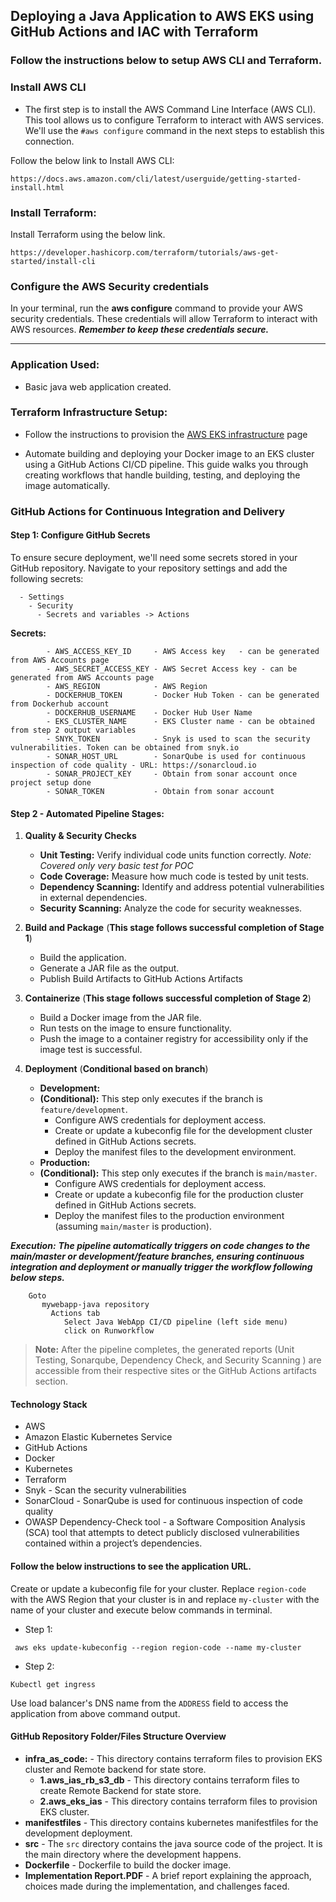 
## Deploying a Java Application to AWS EKS using GitHub Actions and IAC with Terraform

### Follow the instructions below to setup AWS CLI and Terraform.

### Install AWS CLI
- The first step is to install the AWS Command Line Interface (AWS CLI). This tool allows us to configure Terraform to interact with AWS services. We'll use the `#aws configure` command in the next steps to establish this connection.

Follow the below link to Install AWS CLI:
````
https://docs.aws.amazon.com/cli/latest/userguide/getting-started-install.html
```` 

### Install Terraform:

Install Terraform using the below link.

````
https://developer.hashicorp.com/terraform/tutorials/aws-get-started/install-cli 
````

### Configure the AWS Security credentials

In your terminal, run the **aws configure** command to provide your AWS security credentials. These credentials will allow Terraform to interact with AWS resources. ***Remember to keep these credentials secure.***


***********


### Application Used:
- Basic java web application created.

### Terraform Infrastructure Setup:

- Follow the instructions  to provision the [AWS EKS infrastructure](infra_as_code/2.aws_eks_ias/README.md) page

 - Automate building and deploying your Docker image to an EKS cluster using a GitHub Actions CI/CD pipeline. This guide walks you through creating workflows that handle building, testing, and deploying the image automatically.

### GitHub Actions for Continuous Integration and Delivery

#### Step 1: Configure GitHub Secrets
To ensure secure deployment, we'll need some secrets stored in your GitHub repository. Navigate to your repository settings and add the following secrets:
  
      - Settings 
        - Security 
          - Secrets and variables -> Actions 
  

  **Secrets:**

            - AWS_ACCESS_KEY_ID     - AWS Access key   - can be generated from AWS Accounts page              
            - AWS_SECRET_ACCESS_KEY - AWS Secret Access key - can be generated from AWS Accounts page              
            - AWS_REGION            - AWS Region 
            - DOCKERHUB_TOKEN       - Docker Hub Token - can be generated from Dockerhub account
            - DOCKERHUB_USERNAME    - Docker Hub User Name            
            - EKS_CLUSTER_NAME      - EKS Cluster name - can be obtained from step 2 output variables
            - SNYK_TOKEN            - Snyk is used to scan the security vulnerabilities. Token can be obtained from snyk.io
            - SONAR_HOST_URL        - SonarQube is used for continuous inspection of code quality - URL: https://sonarcloud.io
            - SONAR_PROJECT_KEY     - Obtain from sonar account once project setup done
            - SONAR_TOKEN           - Obtain from sonar account 


#### Step 2 - Automated Pipeline Stages:

1. **Quality & Security Checks**
    * **Unit Testing:** Verify individual code units function correctly. *Note: Covered only very basic test for POC*
    * **Code Coverage:** Measure how much code is tested by unit tests. 
    * **Dependency Scanning:** Identify and address potential vulnerabilities in external dependencies.
    * **Security Scanning:** Analyze the code for security weaknesses.  

2. **Build and Package** (**This stage follows successful completion of Stage 1**)
    * Build the application.
    * Generate a JAR file as the output.
    * Publish Build Artifacts to GitHub Actions Artifacts 

3. **Containerize** (**This stage follows successful completion of Stage 2**)
    * Build a Docker image from the JAR file.
    * Run tests on the image to ensure functionality.
    * Push the image to a container registry for accessibility only if the image test is successful.

4. **Deployment** (**Conditional based on branch**)
    * **Development:**
    * **(Conditional):** This step only executes if the branch is `feature/development`.
        * Configure AWS credentials for deployment access.
        * Create or update a kubeconfig file for the development cluster defined in GitHub Actions secrets.
        * Deploy the manifest files to the development environment.
    * **Production:**
    * **(Conditional):** This step only executes if the branch is `main/master`.
        * Configure AWS credentials for deployment access.
        * Create or update a kubeconfig file for the production cluster defined in GitHub Actions secrets.
        * Deploy the manifest files to the production environment (assuming `main/master` is production).

***Execution:***
***The pipeline automatically triggers on code changes to the main/master or development/feature branches, ensuring continuous integration and deployment or manually trigger the workflow following below steps.***

        Goto 
           mywebapp-java repository 
             Actions tab 
                Select Java WebApp CI/CD pipeline (left side menu) 
                click on Runworkflow 


> **Note:**
> After the pipeline completes, the generated reports (Unit Testing, Sonarqube, Dependency Check, and Security Scanning ) are accessible from their respective sites or the GitHub Actions artifacts section. 


#### Technology Stack
- AWS
- Amazon Elastic Kubernetes Service
- GitHub Actions
- Docker
- Kubernetes
- Terraform
- Snyk - Scan the security vulnerabilities
- SonarCloud - SonarQube is used for continuous inspection of code quality
- OWASP Dependency-Check tool - a Software Composition Analysis (SCA) tool that attempts to detect publicly disclosed vulnerabilities contained within a project’s dependencies. 

#### Follow the below instructions to see the application URL.
Create or update a kubeconfig file for your cluster. 
Replace `region-code` with the AWS Region that your cluster is in and replace `my-cluster` with the name of your cluster and execute below commands in terminal.
  
- Step 1: 
````
 aws eks update-kubeconfig --region region-code --name my-cluster
````
- Step 2:
````
Kubectl get ingress
````
Use load balancer's DNS name from the `ADDRESS` field to access the application from above command output.



#### GitHub Repository Folder/Files Structure Overview
* **infra_as_code:**       - This directory contains terraform files to provision EKS cluster and Remote backend for state store. 
  * **1.aws_ias_rb_s3_db** - This directory contains terraform files to create Remote Backend for state store.
  * **2.aws_eks_ias**      - This directory contains terraform files to provision EKS cluster.
* **manifestfiles**        - This directory contains kubernetes manifestfiles for the development deployment.
* **src**                  - The `src` directory contains the java source code of the project. It is the main directory where the development happens.
* **Dockerfile**                - Dockerfile to build the docker image.
* **Implementation Report.PDF** - A brief report explaining the approach, choices made during the implementation, and challenges faced.



 
